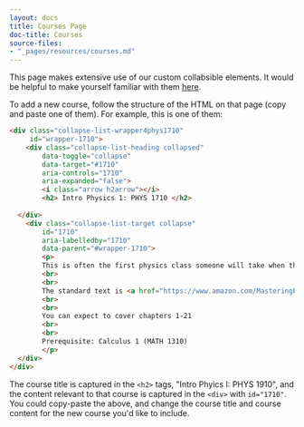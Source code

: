 ```yaml
---
layout: docs
title: Courses Page
doc-title: Courses
source-files:
- "_pages/resources/courses.md"
---
```


This page makes extensive use of our custom collabsible elements. It would be helpful to make yourself familiar with them [here](/docs/tutorials/collapsible-elements/).

To add a new course, follow the structure of the HTML on that page (copy and paste one of them). For example, this is one of them:
```html
<div class="collapse-list-wrapper4phys1710"
     id="wrapper-1710">
    <div class="collapse-list-heading collapsed"
        data-toggle="collapse" 
        data-target="#1710" 
        aria-controls="1710" 
        aria-expanded="false">
        <i class="arrow h2arrow"></i>
        <h2> Intro Physics 1: PHYS 1710 </h2>
        
  </div>
    <div class="collapse-list-target collapse"
        id="1710" 
        aria-labelledby="1710" 
        data-parent="#wrapper-1710">
        <p>     
        This is often the first physics class someone will take when they begin the physics major at UVA. It is a calculus based introduction that covers the following topics: kinematics, mechanics, fluid dynamics, thermodynamics, and simple harmonic motion. This class is 5 credit course (4 credit lecture) and includes a 1 credit discussion session. 
        <br>
        <br>
        The standard text is <a href="https://www.amazon.com/MasteringPhysics-Student-Physics-Scientists-Engineers/dp/0131992260"> Physics for Scientists and Engineers, Giancoli, 4th edtion</a>
        <br>
        <br>
        You can expect to cover chapters 1-21 
        <br>
        <br>
        Prerequisite: Calculus 1 (MATH 1310) 
        </p>
  </div>
</div>
```
The course title is captured in the `<h2>` tags, "Intro Phyics I: PHYS 1910", and the content relevant to that course is captured in the `<div>` with `id="1710"`. You could copy-paste the above, and change the course title and course content for the new course you'd like to include.